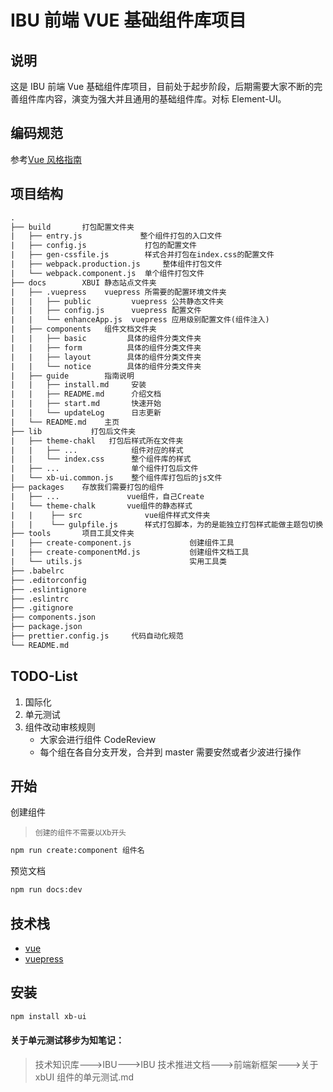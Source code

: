 # IBU 前端 VUE 基础组件库项目

## 说明

这是 IBU 前端 Vue 基础组件库项目，目前处于起步阶段，后期需要大家不断的完善组件库内容，演变为强大并且通用的基础组件库。对标 Element-UI。

## 编码规范

参考[Vue 风格指南](https://cn.vuejs.org/v2/style-guide/index.html)

## 项目结构

```txt
.
├── build       打包配置文件夹
|   ├── entry.js             整个组件打包的入口文件
|   ├── config.js             打包的配置文件
|   ├── gen-cssfile.js        样式合并打包在index.css的配置文件
|   ├── webpack.production.js     整体组件打包文件
|   └── webpack.component.js  单个组件打包文件
├── docs        XBUI 静态站点文件夹
|   ├── .vuepress    vuepress 所需要的配置环境文件夹
|   |   ├── public         vuepress 公共静态文件夹
|   |   ├── config.js      vuepress 配置文件
|   |   └── enhanceApp.js  vuepress 应用级别配置文件(组件注入)
|   ├── components   组件文档文件夹
|   |   ├── basic         具体的组件分类文件夹
|   |   ├── form          具体的组件分类文件夹
|   |   ├── layout        具体的组件分类文件夹
|   |   └── notice        具体的组件分类文件夹
|   ├── guide        指南说明
|   |   ├── install.md     安装
|   |   ├── README.md      介绍文档
|   |   ├── start.md       快速开始
|   |   └── updateLog      日志更新
|   └── README.md    主页
├── lib           打包后文件夹
|   ├── theme-chakl   打包后样式所在文件夹
|   |   ├── ...            组件对应的样式
|   |   └── index.css      整个组件库的样式
|   ├── ...                单个组件打包后文件
|   └── xb-ui.common.js    整个组件库打包后的js文件
├── packages    存放我们需要打包的组件
|   ├── ...               vue组件，自己Create
|   └── theme-chalk       vue组件的静态样式
|   |    ├── src              vue组件样式文件夹
|   |    └── gulpfile.js      样式打包脚本，为的是能独立打包样式能做主题包切换
├── tools       项目工具文件夹
|   ├── create-component.js             创建组件工具
|   ├── create-componentMd.js           创建组件文档工具
|   └── utils.js                        实用工具类
├── .babelrc
├── .editorconfig
├── .eslintignore
├── .eslintrc
├── .gitignore
├── components.json
├── package.json
├── prettier.config.js     代码自动化规范
└── README.md
```

## TODO-List

1. 国际化
1. 单元测试
1. 组件改动审核规则
   - 大家会进行组件 CodeReview
   - 每个组在各自分支开发，合并到 master 需要安然或者少波进行操作

## 开始

创建组件

> `创建的组件不需要以Xb开头`

```bash
npm run create:component 组件名
```

预览文档

```bash
npm run docs:dev
```

## 技术栈

- [vue](https://github.com/vuejs/vue)
- [vuepress](https://github.com/vuejs/vuepress)

## 安装

```bash
npm install xb-ui
```

#### 关于单元测试移步为知笔记：

> 技术知识库--->IBU--->IBU 技术推进文档--->前端新框架--->关于 xbUI 组件的单元测试.md
